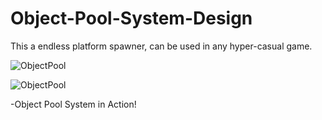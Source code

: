 # Object-Pool-System-Design
This a endless platform spawner, can be used in any hyper-casual game.

![ObjectPool](https://github.com/vivekboss99/Object-Pool-System-Design/blob/master/Screenshots/ObjectPool_1.png?raw=true "Object Pool in Action")

![ObjectPool](https://github.com/vivekboss99/Object-Pool-System-Design/blob/master/Screenshots/ObjectPool_2.png?raw=true "Object Pool in Action")

-Object Pool System in Action!
